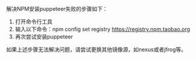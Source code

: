 解决NPM安装puppeteer失败的步骤如下：

1. 打开命令行工具
2. 输入以下命令：npm config set registry https://registry.npm.taobao.org
3. 再次尝试安装puppeteer

如果上述步骤无法解决问题，请尝试更换其他镜像源，如nexus或者jfrog等。
